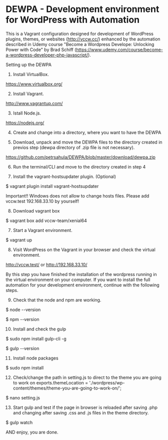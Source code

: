# DEWPA - Development environment for WordPress with Automation

This is a Vagrant configuration designed for development of WordPress plugins, themes, or websites (<http://vccw.cc/>) enhanced by the automation described in Udemy course "Become a Wordpress Develope: Unlocking Power with Code" by Brad Schiff (<https://www.udemy.com/course/become-a-wordpress-developer-php-javascript/>).

Setting up the DEWPA

1. Install VirtualBox.

<https://www.virtualbox.org/>

2. Install Vagrant.

<http://www.vagrantup.com/>

3. Istall Node.js.

<https://nodejs.org/>

4. Create and change into a directory, where you want to have the DEWPA

5. Download, unpack and move the DEWPA files to the directory created in previos step (dewpa directory of .zip file is not necessary).

<https://github.com/petrsahula/DEWPA/blob/master/download/dewpa.zip>

6. Run the terminal/CLI and move to the directory created in step 4

7. Install the vagrant-hostsupdater plugin. (Optional)

$ vagrant plugin install vagrant-hostsupdater

Important!!
Windows does not allow to change hosts files. Please add vccw.test 192.168.33.10 by yourself!

8. Download vagrant box

$ vagrant box add vccw-team/xenial64

7. Start a Vagrant environment.

$ vagrant up

8. Visit WordPress on the Vagrant in your browser and check the virtual environment.

<http://vccw.test/> or <http://192.168.33.10/>

By this step you have finished the installation of the wordpress running in the virtual environment on your computer. If you want to install the full automation for your development environment, continue with the following steps.

9. Check that the node and npm are working.

$ node --version

$ npm --version

10. Install and check the gulp

$ sudo npm install gulp-cli -g

$ gulp --version

11. Install node packages

$ sudo npm install

12. Check/change the path in setting.js to direct to the theme you are going to work on exports.themeLocation = './wordpress/wp-content/themes/theme-you-are-going-to-work-on/';

$ nano setting.js

13. Start gulp and test if the page in browser is reloaded after saving .php and changing after saving .css and .js files in the theme directory.

$ gulp watch



AND enjoy, you are done.